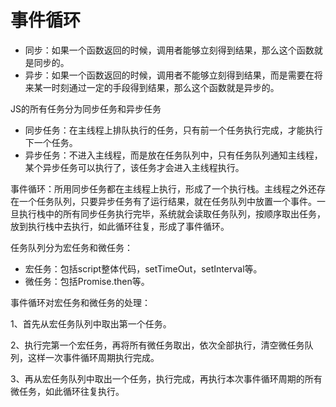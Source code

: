 # 事件循环

+ 同步：如果一个函数返回的时候，调用者能够立刻得到结果，那么这个函数就是同步的。
+ 异步：如果一个函数返回的时候，调用者不能够立刻得到结果，而是需要在将来某一时刻通过一定的手段得到结果，那么这个函数就是异步的。

JS的所有任务分为同步任务和异步任务

+ 同步任务：在主线程上排队执行的任务，只有前一个任务执行完成，才能执行下一个任务。
+ 异步任务：不进入主线程，而是放在任务队列中，只有任务队列通知主线程，某个异步任务可以执行了，该任务才会进入主线程执行。

事件循环：所用同步任务都在主线程上执行，形成了一个执行栈。主线程之外还存在一个任务队列，只要异步任务有了运行结果，就在任务队列中放置一个事件。一旦执行栈中的所有同步任务执行完毕，系统就会读取任务队列，按顺序取出任务，放到执行栈中去执行，如此循环往复，形成了事件循环。

任务队列分为宏任务和微任务：

+ 宏任务：包括script整体代码，setTimeOut，setInterval等。
+ 微任务：包括Promise.then等。

事件循环对宏任务和微任务的处理：

1、首先从宏任务队列中取出第一个任务。

2、执行完第一个宏任务，再将所有微任务取出，依次全部执行，清空微任务队列，这样一次事件循环周期执行完成。

3、再从宏任务队列中取出一个任务，执行完成，再执行本次事件循环周期的所有微任务，如此循环往复执行。






